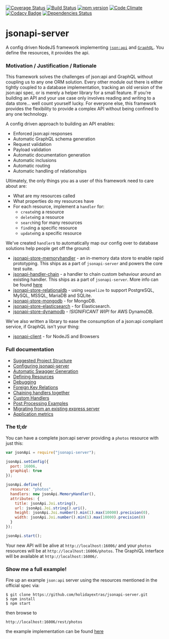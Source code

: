 [![Coverage Status](https://coveralls.io/repos/holidayextras/jsonapi-server/badge.svg?branch=master)](https://coveralls.io/r/holidayextras/jsonapi-server?branch=master)
[![Build Status](https://travis-ci.org/holidayextras/jsonapi-server.svg?branch=master)](https://travis-ci.org/holidayextras/jsonapi-server)
[![npm version](https://badge.fury.io/js/jsonapi-server.svg)](http://badge.fury.io/js/jsonapi-server)
[![Code Climate](https://codeclimate.com/github/holidayextras/jsonapi-server/badges/gpa.svg)](https://codeclimate.com/github/holidayextras/jsonapi-server)
[![Codacy Badge](https://api.codacy.com/project/badge/grade/dd604d6548d8467caa224f078d59b182)](https://www.codacy.com/app/oliver-rumbelow/jsonapi-server)
[![Dependencies Status](https://david-dm.org/holidayextras/jsonapi-server.svg)](https://david-dm.org/holidayextras/jsonapi-server)

# jsonapi-server

A config driven NodeJS framework implementing [`json:api`](http://jsonapi.org/) and [`GraphQL`](http://graphql.org/). You define the resources, it provides the api.

### Motivation / Justification / Rationale

This framework solves the challenges of json:api and GraphQL without coupling us to any one ORM solution. Every other module out there is either tightly coupled to a database implementation, tracking an old version of the json:api spec, or is merely a helper library for a small feature. If you're building an API and your use case only involves reading and writing to a data store... well count yourself lucky. For everyone else, this framework provides the flexibility to provide a complex API without being confined to any one technology.

A config driven approach to building an API enables:
 * Enforced json:api responses
 * Automatic GraphQL schema generation
 * Request validation
 * Payload validation
 * Automatic documentation generation
 * Automatic inclusions
 * Automatic routing
 * Automatic handling of relationships

Ultimately, the only things you as a user of this framework need to care about are:
 * What are my resources called
 * What properties do my resources have
 * For each resource, implement a `handler` for:
   * `create`ing a resource
   * `delete`ing a resource
   * `search`ing for many resources
   * `find`ing a specific resource
   * `update`ing a specific resource

We've created `handler`s to automatically map our config over to database solutions help people get off the ground:
 * [jsonapi-store-memoryhandler](https://github.com/holidayextras/jsonapi-server/blob/master/lib/MemoryHandler.js) - an in-memory data store to enable rapid prototyping. This ships as a part of `jsonapi-server` and powers the core test suite.
 * [jsonapi-handler-chain](https://github.com/holidayextras/jsonapi-server/blob/master/lib/ChainHandler.js) - a handler to chain custom behaviour around an existing handler. This ships as a part of `jsonapi-server`. More info can be found [here](https://github.com/holidayextras/jsonapi-server/blob/master/documentation/chain-handler.md)
 * [jsonapi-store-relationaldb](https://github.com/holidayextras/jsonapi-store-relationaldb) - using `sequelize` to support PostgreSQL, MySQL, MSSQL, MariaDB and SQLite.
 * [jsonapi-store-mongodb](https://github.com/holidayextras/jsonapi-store-mongodb) - for MongoDB.
 * [jsonapi-store-elasticsearch](https://github.com/holidayextras/jsonapi-store-elasticsearch) - for Elasticsearch.
 * [jsonapi-store-dynamodb](https://github.com/holidayextras/jsonapi-server/compare/dynamodb?expand=1) - *!SIGNIFICANT WIP!* for AWS DynamoDB.

We've also written a library to ease the consumption of a json:api compliant service, if GraphQL isn't your thing:
 * [jsonapi-client](https://github.com/holidayextras/jsonapi-client) - for NodeJS and Browsers


### Full documentation

- [Suggested Project Structure](documentation/suggested-project-structure.md)
- [Configuring jsonapi-server](documentation/configuring.md)
- [Automatic Swagger Generation](documentation/swagger.md)
- [Defining Resources](documentation/resources.md)
- [Debugging](documentation/debugging.md)
- [Foreign Key Relations](documentation/foreign-relations.md)
- [Chaining handlers together](documentation/chain-handler.md)
- [Custom Handlers](documentation/handlers.md)
- [Post Processing Examples](documentation/post-processing.md)
- [Migrating from an existing express server](documentation/api-migration.md)
- [Application metrics](documentation/metrics.md)

### The tl;dr

You can have a complete json:api server providing a `photos` resource with just this:
```javascript
var jsonApi = require("jsonapi-server");

jsonApi.setConfig({
  port: 16006,
  graphiql: true
});

jsonApi.define({
  resource: "photos",
  handlers: new jsonApi.MemoryHandler(),
  attributes: {
    title: jsonApi.Joi.string(),
    url: jsonApi.Joi.string().uri(),
    height: jsonApi.Joi.number().min(1).max(10000).precision(0),
    width: jsonApi.Joi.number().min(1).max(10000).precision(0)
  }
});

jsonApi.start();
```
Your new API will be alive at `http://localhost:16006/` and your `photos` resources will be at `http://localhost:16006/photos`. The GraphiQL interface will be available at `http://localhost:16006/`.

### Show me a full example!

Fire up an example `json:api` server using the resources mentioned in the official spec via:
```
$ git clone https://github.com/holidayextras/jsonapi-server.git
$ npm install
$ npm start
```
then browse to
```
http://localhost:16006/rest/photos
```
the example implementation can be found [here](example)

